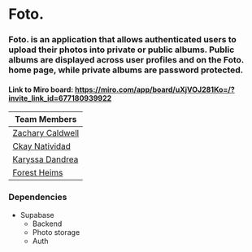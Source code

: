 # Foto.

### Foto. is an application that allows authenticated users to upload their photos into private or public albums. Public albums are displayed across user profiles and on the Foto. home page, while private albums are password protected.

#### Link to Miro board: https://miro.com/app/board/uXjVOJ281Ko=/?invite_link_id=677180939922

| Team Members                                          |
| ----------------------------------------------------- |
| [Zachary Caldwell](https://github.com/zcaldwell)      |
| [Ckay Natividad](https://github.com/ckaynatividad)    |
| [Karyssa Dandrea](https://github.com/karyssa-dandrea) |
| [Forest Heims](https://github.com/forestheims)        |

### Dependencies

- Supabase
  - Backend
  - Photo storage
  - Auth
